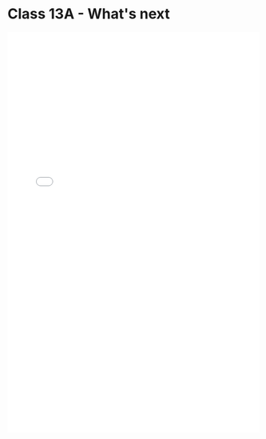 # Class 13A - What's next

<iframe src="../../../../Lecture13A.pdf" width="100%" height="800px" frameBorder="0"> </iframe>
